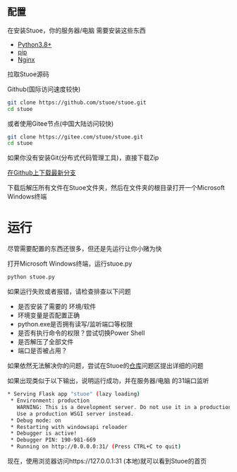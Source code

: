 
## 配置
在安装Stuoe，你的服务器/电脑 需要安装这些东西

* [Python3.8+](https://www.python.org/downloads/release/python-383/)
* [pip](https://pypi.org/)
* [Nginx](https://nginx.org)

拉取Stuoe源码

Github(国际访问速度较快)

``` bash
git clone https://github.com/stuoe/stuoe.git
cd stuoe
```
或者使用Gitee节点(中国大陆访问较快)

``` bash
git clone https://gitee.com/stuoe/stuoe.git
cd stuoe
```

如果你没有安装Git(分布式代码管理工具)，直接下载Zip

[在Github上下载最新分支](https://github.com/stuoe/stuoe/archive/stuoe-0.0.1Beta.zip)

下载后解压所有文件在Stuoe文件夹，然后在文件夹的根目录打开一个Microsoft Windows终端

# 运行

尽管需要配置的东西还很多，但还是先运行让你小赌为快

打开Microsoft Windows终端，运行stuoe.py
``` bash
python stuoe.py
```
如果运行失败或者报错，请检查排查以下问题

* 是否安装了需要的 环境/软件
* 环境变量是否配置正确
* python.exe是否拥有读写/监听端口等权限
* 是否有执行命令的权限？尝试切换Power Shell
* 是否解压了全部文件
* 端口是否被占用？

如果依然无法解决你的问题，尝试在Stuoe的[仓库](http://github.com/stuoe/stuoe/issues)问题区提出详细的问题

如果出现类似于以下输出，说明运行成功，并在服务器/电脑 的31端口监听
``` bash
* Serving Flask app "stuoe" (lazy loading)
 * Environment: production
   WARNING: This is a development server. Do not use it in a production deployment.
   Use a production WSGI server instead.
 * Debug mode: on
 * Restarting with windowsapi reloader
 * Debugger is active!
 * Debugger PIN: 190-981-669
 * Running on http://0.0.0.0:31/ (Press CTRL+C to quit)
 ```


现在，使用浏览器访问https://127.0.0.1:31   (本地)就可以看到Stuoe的首页

